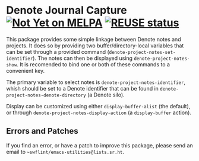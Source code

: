 <!--
SPDX-FileCopyrightText: Copyright (C) 2025 Samuel W. Flint <swflint@samuelwflint.com>

SPDX-License-Identifier: GFDL-1.3-or-later
-->

# Denote Journal Capture [![Not Yet on MELPA](https://melpa.org/packages/denote-project-notes-badge.svg)](https://melpa.org/#/denote-project-notes) [![REUSE status](https://api.reuse.software/badge/git.sr.ht/~swflint/denote-project-notes)](https://api.reuse.software/info/git.sr.ht/~swflint/denote-project-notes)

This package provides some simple linkage between Denote notes and projects.
It does so by providing two buffer/directory-local variables that can be set through a provided command (`denote-project-notes-set-identifier`).
The notes can then be displayed using `denote-project-notes-show`.
It is recomended to bind one or both of these commands to a convenient key.

The primary variable to select notes is `denote-project-notes-identifier`, whish should be set to a Denote identifier that can be found in `denote-project-notes-denote-directory` (a Denote silo).

Display can be customized using either `display-buffer-alist` (the default), or through `denote-project-notes-display-action` (a `display-buffer` action).

## Errors and Patches

If you find an error, or have a patch to improve this package, please send an email to `~swflint/emacs-utilities@lists.sr.ht`.
